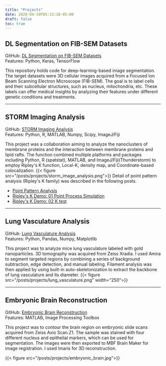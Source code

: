 ```yaml
---
title: "Projects"
date: 2020-04-19T05:13:10-05:00
draft: false
toc: true
---
```


## DL Segmentation on FIB-SEM Datasets
GitHub: [DL Segmentation on FIB-SEM Datasets](https://github.com/eufmike/fibsem_seg_dl)\
Features: Python, Keras, TensorFlow

This repository holds code for deep-learning-based image segmentation. The target datasets were 3D cellular images acquired from a Focused Ion Beam Scanning Electron Microscope (FIB-SEM). The goal is to label cells and their subcellular structures, such as nucleus, mitochondria, etc. These labels can offer medical insights by analyzing their features under different genetic conditions and treatments.

---

## STORM Imaging Analysis
GitHub: [STORM Imaging Analysis](https://github.com/eufmike/storm_image_processing)\
Features: Python, R, MATLAB, Numpy, Scipy, ImageJ/Fiji

This project was a collaboration aiming to analyze the nanoclusters of membrane proteins and the interaction between membrane proteins and lipid rafts. The function combined multiple platforms and packages including Python, R (spatstat), MATLAB, and ImageJ/Fiji(Thunderstorm) to employ Ripley's K function, Local-K, density map, and Coordinate-based colocalization. 
{{< figure src="/posts/projects/storm_image_analysis.png">}}
Detail of point pattern analysis (Ripley's K family) was described in the following posts.
* [Point Pattern Analysis](/content/posts/point_pattern_analysis.md)
* [Ripley's K Demo: 01 Point Process Simulation](/content/posts/Ktest_demo_01_simulator.md)
* [Ripley's K Demo: 02 K test](/content/posts/Ktest_demo_02_Ktest.md)

---

## Lung Vasculature Analysis

GitHub: [Lung Vasculature Analysis](https://github.com/eufmike/woo_lung_analysis)\
Features: Python, Pandas, Numpy, Matplotlib

This project was to analyze mice lung vasculature labeled with gold nanoparticles. 3D tomography was acquired from Zeiss Xradia. I used Amira to segment targeted regions by combining a series of background subtraction, edge detection, and manual labeling. Filament analysis was then applied by using built-in auto-skeletonization to extract the backbone of lung vasculature and its diameter. 
{{< figure src="/posts/projects/lung_vasculature.png" width="250">}}

---

## Embryonic Brain Reconstruction

GitHub: [Embryonic Brain Reconstruction](https://github.com/eufmike-archive-wucci/matlab_batch_testing)\
Features: MATLAB, Image Processing Toolbox

This project was to contour the brain region on embryonic slide scans acquired from Zeiss Axio Scan.Z1. The sample was stained with four different nucleus and epithelial markers, which can be used for segmentation. The images were then exported to MBF Brain Maker for image registration. I used Imaris for 3D reconstruction.  

{{< figure src="/posts/projects/embryonic_brain.jpg">}}